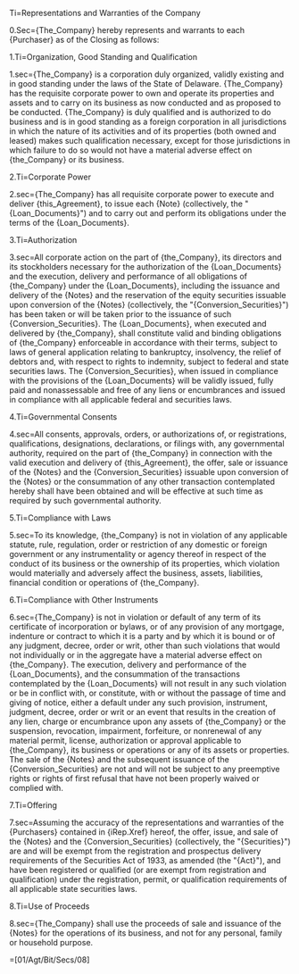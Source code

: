 Ti=Representations and Warranties of the Company

0.Sec={The_Company} hereby represents and warrants to each {Purchaser} as of the Closing as follows:

1.Ti=Organization, Good Standing and Qualification

1.sec={The_Company} is a corporation duly organized, validly existing and in good standing under the laws of the State of Delaware.  {The_Company} has the requisite corporate power to own and operate its properties and assets and to carry on its business as now conducted and as proposed to be conducted.  {The_Company} is duly qualified and is authorized to do business and is in good standing as a foreign corporation in all jurisdictions in which the nature of its activities and of its properties (both owned and leased) makes such qualification necessary, except for those jurisdictions in which failure to do so would not have a material adverse effect on {the_Company} or its business.

2.Ti=Corporate Power

2.sec={The_Company} has all requisite corporate power to execute and deliver {this_Agreement}, to issue each {Note} (collectively, the "{Loan_Documents}") and to carry out and perform its obligations under the terms of the {Loan_Documents}.  

3.Ti=Authorization

3.sec=All corporate action on the part of {the_Company}, its directors and its stockholders necessary for the authorization of the {Loan_Documents} and the execution, delivery and performance of all obligations of {the_Company} under the {Loan_Documents}, including the issuance and delivery of the {Notes} and the reservation of the equity securities issuable upon conversion of the {Notes} (collectively, the "{Conversion_Securities}") has been taken or will be taken prior to the issuance of such {Conversion_Securities}.  The {Loan_Documents}, when executed and delivered by {the_Company}, shall constitute valid and binding obligations of {the_Company} enforceable in accordance with their terms, subject to laws of general application relating to bankruptcy, insolvency, the relief of debtors and, with respect to rights to indemnity, subject to federal and state securities laws.  The {Conversion_Securities}, when issued in compliance with the provisions of the {Loan_Documents} will be validly issued, fully paid and nonassessable and free of any liens or encumbrances and issued in compliance with all applicable federal and securities laws.

4.Ti=Governmental Consents

4.sec=All consents, approvals, orders, or authorizations of, or registrations, qualifications, designations, declarations, or filings with, any governmental authority, required on the part of {the_Company} in connection with the valid execution and delivery of {this_Agreement}, the offer, sale or issuance of the {Notes} and the {Conversion_Securities} issuable upon conversion of the {Notes} or the consummation of any other transaction contemplated hereby shall have been obtained and will be effective at such time as required by such governmental authority. 

5.Ti=Compliance with Laws

5.sec=To its knowledge, {the_Company} is not in violation of any applicable statute, rule, regulation, order or restriction of any domestic or foreign government or any instrumentality or agency thereof in respect of the conduct of its business or the ownership of its properties, which violation would materially and adversely affect the business, assets, liabilities, financial condition or operations of {the_Company}.  

6.Ti=Compliance with Other Instruments

6.sec={The_Company} is not in violation or default of any term of its certificate of incorporation or bylaws, or of any provision of any mortgage, indenture or contract to which it is a party and by which it is bound or of any judgment, decree, order or writ, other than such violations that would not individually or in the aggregate have a material adverse effect on {the_Company}. The execution, delivery and performance of the {Loan_Documents}, and the consummation of the transactions contemplated by the {Loan_Documents} will not result in any such violation or be in conflict with, or constitute, with or without the passage of time and giving of notice, either a default under any such provision, instrument, judgment, decree, order or writ or an event that results in the creation of any lien, charge or encumbrance upon any assets of {the_Company} or the suspension, revocation, impairment, forfeiture, or nonrenewal of any material permit, license, authorization or approval applicable to {the_Company}, its business or operations or any of its assets or properties.  The sale of the {Notes} and the subsequent issuance of the {Conversion_Securities} are not and will not be subject to any preemptive rights or rights of first refusal that have not been properly waived or complied with.

7.Ti=Offering

7.sec=Assuming the accuracy of the representations and warranties of the {Purchasers} contained in {iRep.Xref} hereof, the offer, issue, and sale of the {Notes} and the {Conversion_Securities} (collectively, the "{Securities}") are and will be exempt from the registration and prospectus delivery requirements of the Securities Act of 1933, as amended (the "{Act}"), and have been registered or qualified (or are exempt from registration and qualification) under the registration, permit, or qualification requirements of all applicable state securities laws.

8.Ti=Use of Proceeds

8.sec={The_Company} shall use the proceeds of sale and issuance of the {Notes} for the operations of its business, and not for any personal, family or household purpose.

=[01/Agt/Bit/Secs/08]
